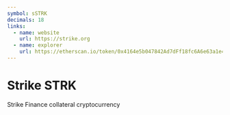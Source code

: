 ```yaml
---
symbol: sSTRK
decimals: 18
links:
  - name: website
    url: https://strike.org
  - name: explorer
    url: https://etherscan.io/token/0x4164e5b047842Ad7dFf18fc6A6e63a1e40610f46
---
```


# Strike STRK

Strike Finance collateral cryptocurrency
